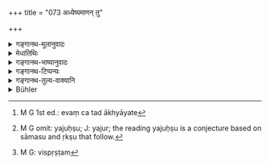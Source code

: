 +++
title = "073 अध्येष्यमाणन् तु"

+++

<details><summary>गङ्गानथ-मूलानुवादः</summary>

When the pupil is going to study, the Teacher, ever free from indolence, should say—‘ho, read!’ and he should cease when he says ‘let there be a stop!’—(73).
</details>

<details><summary>मेधातिथिः</summary>

**अध्येष्यमाणम्** इत्यादीनि प्राग्व्याख्यातानि पदानि । गुरोर् अयं नियोगः । गुरोर् यदा माणवको ऽध्यापयितुम् अभिलषितस् तदा **अधीष्व भो इत्य्** आमन्त्रयितव्यः । अनामन्त्रितेन न गुरुः खेदयितव्यः "उपदिशानुवाकम्" इति । उक्तं च । "आहूतश् चाप्य् अधीयीत" (य्ध् १.२७) इति । **विरामो ऽस्त्व् इत्य्** एतं शब्दं समुच्चार्य्**आरमेत्** निवर्तेत । कः । गुरुर् एव, प्रथमान्तनिर्देशात् । अथ वा गुरुणोत्सृष्टो निवर्तेत, न स्वेच्छया । एवं चैतद् व्याख्यायते-[^२४६] "यदा गुरुर् विरामो ऽस्त्व् इति ब्रूयात्, तदा विरमेद् ब्रह्मचारी" ।


[^२४६]:
     M G 1st ed.: evaṃ ca tad ākhyāyate

- <u>अन्ये</u> त्व् अध्येतृमात्रस्य शिष्याणाम् उपाध्यायस्य च उपरमणकाले धर्मम् इमम् इच्छन्ति । तथा च स्मृत्यन्तरम्- "स्वाध्यायम् अधीत्य विरमणकाले प्रदेशिन्या पृथिवीम् आलभ्य स्वस्तीति यजुःषु[^२४७] ब्रूयात्, विस्पष्टम्[^२४८] इति सामसु, विरामः परमास्व् ऋक्षु, आरमस् त्व् अथर्वसु" । 


[^२४८]:
     M G: vispṛṣṭam


[^२४७]:
     M G omit: yajuḥṣu; J: yajur; the reading yajuḥṣu is a conjecture based on sāmasu and ṛkṣu that follow.

**अतन्द्रित** अनलसः । तन्द्रालस्यम् । तद्योगात् पुरुषस् तन्द्रित इत्य् उच्यते । त्यक्त्वालस्यम् अतन्द्रितः । अनुवादश् चायम् । नात्र तन्द्रा श्रमः । न त्व् इयम् आशङ्का कर्तव्या- "य अतन्द्रितस् तस्यायं विधिः, आलस्यवतस् त्व् अन्यः" ॥ २.७३ ॥
</details>

<details><summary>गङ्गानथ-भाष्यानुवादः</summary>

‘*When going to study*’ and the other expressions have already been explained before. The present verse adds a direction for the Teacher. When a boy is desirous to read the Veda from a Teacher, he should be invited with the words ‘ho, read!’ Until he is so invited, the Boy should not press the Teacher with such importunate requests as—‘please teach us this chapter!’ Another *Smṛti* has declared—‘One should study on being invited to do so’. (Yājñavalkya, Ācāra, 27).

Saying the words ‘*let there be a stop*,’ ‘*he should cease*’—desist,—‘who is to cease?’—The Teacher; as is clear from the nominative case-ending used. Or, it may be taken to mean that the
*pupil* should cease only when dismissed by the Teacher, and not
according to his own wish; the construction of the passage in this case being—‘when the Teacher says *let there be a stop*, then the pupil
*should cease*.’

Other people have explained this rule regarding the time of ceasing as applying to all readers—the pupil as well as the Teacher. And this is in accordance with another *Smṛti*, which says—“Having recited the Veda, at the time of ceasing, one should touch the ground with the fore-finger and pronounce ‘*svasti*’ in the case of the Yajurveda, ‘*vispaṣṭām*’ in the case of the Sāman, ‘*virāmaḥ*’ in the case of the Ṛgveda and ‘*āramasva*’ in the case of the Atharva.”

‘*Free from indolence*’—without sloth; ‘indolence’ is *sloth*;—the man beset with sloth is called ‘indolent’; and when he has given it up he is called ‘*from indolence*.’ This is meant to be merely descriptive. ‘Indolence’ here does not mean *fatigue*. The present text should never be taken to mean that what is here laid down is for only one who is free from indolence, while for those beset with indolence there is some other rule.—(73)
</details>

<details><summary>गङ्गानथ-टिप्पन्यः</summary>

Nārāyaṇa and Nandana read ‘*adhyeṣyamāṇastu gurum etc*,’ which
means—‘the pupil, proceeding to study, shall say to his Teacher etc.,
etc.’

This verse is quoted in *Parāśaramādhava* (Ācāra, p. 136), where the
verse is explained to mean that—‘each day at the beginning of the
teaching, the Teacher should begin the work with the word ‘*Ho! read*;’
and at the end, should finish with the words ‘*Let there he a stop*;’
and it adds that all this is to be done for the purpose of ‘pleasing
God.’

The verse is quoted also in *Madanapārijāta* (p. 100);—in
*Vidhānapārijāta* (p. 521);—in *Vīramitrodaya* (Saṃskāra, p. 514);—in
*Saṃskāramayūkha* (p. 52);—and in *Smṛticandrikā* (Saṃskāra, p. 142),
which explains *ārame* as ‘should desist from teaching.’
</details>

<details><summary>गङ्गानथ-तुल्य-वाक्यानि</summary>

*Gautama- Dharmasūtra*, 1. 52.—‘Clasping the left, foot with his hand,
he should address the request to him—*pray read*.’

*Āpastamba-Dharmasūtra*, 1.3.10,13,15.—‘When one desirous of learning
meets a learned man, he should obtain his permission and then proceed to
read; and having approached near the teacher, he should read after
having requested the teacher to *please read*.’

*Yama* (Vīramitrodaya-Saṃskāra, p. 514).—‘Regularly rising in the
morning, he should cleanse his teeth, bathe, pour libations into fire;
then the man should carry on teaching.’

*Āpastamba* (Vīramitrodaya-Saṃskāra).—‘One should avoid teaching on the
bed; he should never teach on the bed whereupon he sleeps.’
</details>

<details><summary>Bühler</summary>

073	But to him who is about to begin studying, the teacher always unwearied, must say: Ho, recite! He shall leave off (when the teacher says): Let a stoppage take place!
</details>
